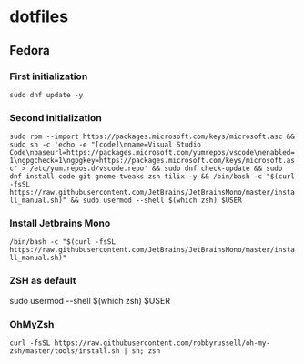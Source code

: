 # dotfiles

## Fedora

### First initialization

```shell
sudo dnf update -y
```

### Second initialization
```sudo rpm --import https://packages.microsoft.com/keys/microsoft.asc && sudo sh -c 'echo -e "[code]\nname=Visual Studio Code\nbaseurl=https://packages.microsoft.com/yumrepos/vscode\nenabled=1\ngpgcheck=1\ngpgkey=https://packages.microsoft.com/keys/microsoft.asc" > /etc/yum.repos.d/vscode.repo' && sudo dnf check-update && sudo dnf install code git gnome-tweaks zsh tilix -y && /bin/bash -c "$(curl -fsSL https://raw.githubusercontent.com/JetBrains/JetBrainsMono/master/install_manual.sh)" && sudo usermod --shell $(which zsh) $USER```

### Install Jetbrains Mono
```/bin/bash -c "$(curl -fsSL https://raw.githubusercontent.com/JetBrains/JetBrainsMono/master/install_manual.sh)"```

### ZSH as default
sudo usermod --shell $(which zsh) $USER

### OhMyZsh
``` curl -fsSL https://raw.githubusercontent.com/robbyrussell/oh-my-zsh/master/tools/install.sh | sh; zsh ```


